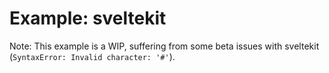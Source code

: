 # Example: sveltekit

Note: This example is a WIP, suffering from some beta issues with sveltekit (`SyntaxError: Invalid character: '#'`).

